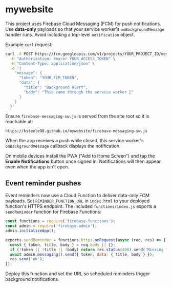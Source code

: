 # mywebsite

This project uses Firebase Cloud Messaging (FCM) for push notifications. Use **data-only** payloads so that your service worker's `onBackgroundMessage` handler runs. Avoid including a top-level `notification` object.

Example `curl` request:

```bash
curl -X POST https://fcm.googleapis.com/v1/projects/YOUR_PROJECT_ID/messages:send \
  -H "Authorization: Bearer YOUR_ACCESS_TOKEN" \
  -H "Content-Type: application/json" \
  -d '{
    "message": {
      "token": "YOUR_FCM_TOKEN",
      "data": {
        "title": "Background Alert",
        "body": "This came through the service worker 🎉"
      }
    }
  }'
```

Ensure `firebase-messaging-sw.js` is served from the site root so it is reachable at:

```
https://ksteele98.github.io/mywebsite/firebase-messaging-sw.js
```

When the app receives a push while closed, this service worker's `onBackgroundMessage` callback displays the notification.

On mobile devices install the PWA ("Add to Home Screen") and tap the **Enable Notifications** button once signed in. Notifications will then appear even when the app isn't open.

## Event reminder pushes

Event reminders now use a Cloud Function to deliver data-only FCM payloads. Set `REMINDER_FUNCTION_URL` in `index.html` to your deployed function's HTTPS endpoint. The included `functions/index.js` exports a `sendReminder` function for Firebase Functions:

```javascript
const functions = require('firebase-functions');
const admin = require('firebase-admin');
admin.initializeApp();

exports.sendReminder = functions.https.onRequest(async (req, res) => {
  const { token, title, body } = req.body || {};
  if (!token || !title || !body) return res.status(400).send('Missing fields');
  await admin.messaging().send({ token, data: { title, body } });
  res.send('ok');
});
```

Deploy this function and set the URL so scheduled reminders trigger background notifications.
